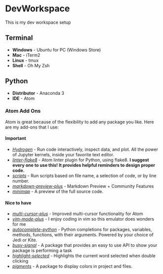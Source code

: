 # DevWorkspace
This is my dev workspace setup

## Terminal
* **Windows** - Ubuntu for PC (Windows Store)
* **Mac** - iTerm2
* **Linux** - tmux
* **Shell** - Oh My Zsh

## Python
* **Distributor** - Anaconda 3
* **IDE** - Atom

### Atom Add Ons
Atom is great because of the flexibility to add any package you like.  Here are my add-ons that I use:
#### Important
*  *[Hydrogen](https://atom.io/packages/Hydrogen)* - Run code interactively, inspect data, and plot. All the power of Jupyter kernels, inside your favorite text editor.  
* *[linter-flake8](https://atom.io/packages/linter-flake8)* - Atom linter plugin for Python, using flake8. **I suggest every one to use this! It provides helpful reminders to design proper code.**
* *[scripts](https://atom.io/packages/script)* - Run scripts based on file name, a selection of code, or by line number.  
* *[markdown-preview-plus](https://atom.io/packages/markdown-preview-plus)* - Markdown Preview + Community Features
* *[minimap](https://atom.io/packages/minimap)* - A preview of the full source code.
#### Nice to have
* *[multi-cursor-plus](https://atom.io/packages/multi-cursor-plus)* - Improved multi-cursor functionality for Atom
* *[vim-mode-plus](https://atom.io/packages/vim-mode-plus)* - I enjoy coding in vim so this emulator does wonders for me
* *[autocomplete-python](https://atom.io/packages/autocomplete-python)* - Python completions for packages, variables, methods, functions, with their arguments. Powered by your choice of Jedi or Kite.
*  *[busy-signal](https://atom.io/packages/busy-signal)* - A package that provides an easy to use API to show your package is performing a task
* *[highlight-selected](https://atom.io/packages/highlight-selected)* - Highlights the current word selected when double clicking
* *[pigments](https://atom.io/packages/pigments)* - A package to display colors in project and files.
